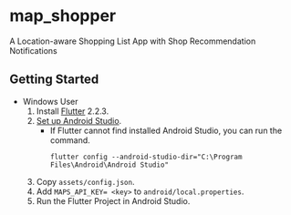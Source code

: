 # map_shopper

A Location-aware Shopping List App with Shop Recommendation Notifications

## Getting Started

- Windows User
  1. Install [Flutter](https://docs.flutter.dev/get-started/install/windows) 2.2.3.
  2. [Set up Android Studio](https://docs.flutter.dev/get-started/editor).
      - If Flutter cannot find installed Android Studio, you can run the command. 
        ```
        flutter config --android-studio-dir="C:\Program Files\Android\Android Studio"
        ```
  4. Copy `assets/config.json`.
  5. Add `MAPS_API_KEY= <key>` to `android/local.properties`.
  6. Run the Flutter Project in Android Studio.
